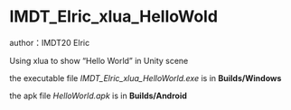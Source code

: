 # IMDT_Elric_xlua_HelloWold

author：IMDT20 Elric

Using xlua to show “Hello World” in Unity scene

the executable file *IMDT_Elric_xlua_HelloWorld.exe* is in **Builds/Windows**

the apk file *HelloWorld.apk* is in **Builds/Android**
